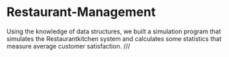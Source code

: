 # Restaurant-Management

Using the knowledge of data structures, we built a simulation program that simulates the Restaurantkitchen system and calculates some statistics that measure average customer satisfaction.
///
